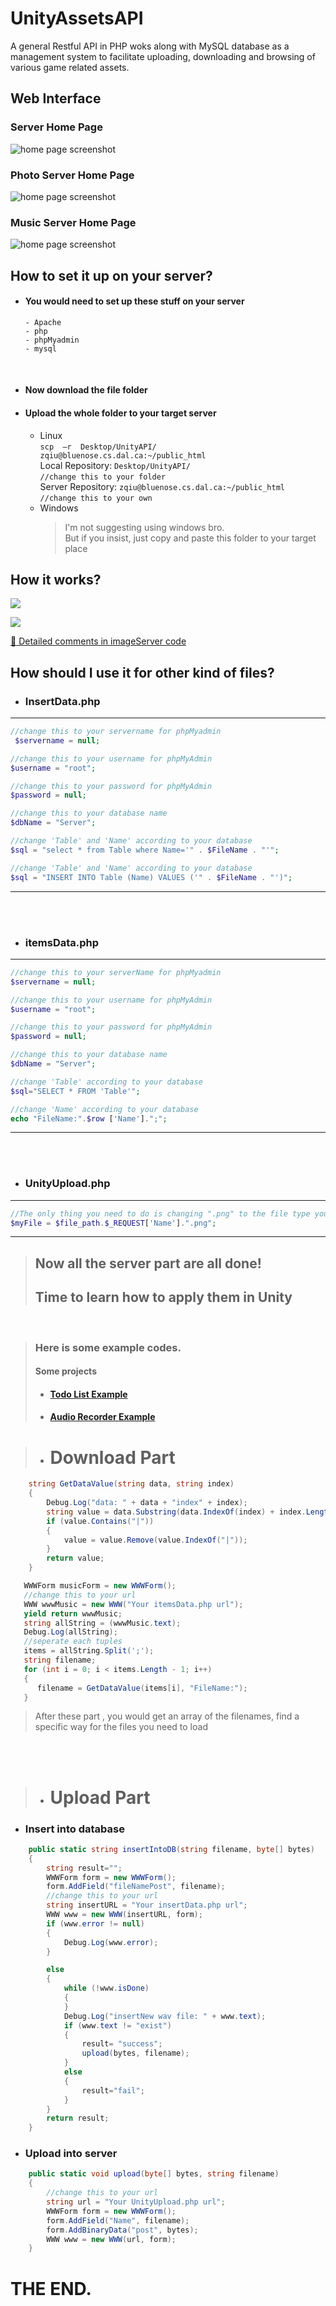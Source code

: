 # UnityAssetsAPI

  A general Restful API in PHP woks along with MySQL database as a management system to facilitate uploading, downloading and browsing of various game related assets.   
 
## Web Interface
### Server Home Page    

![home page screenshot](https://github.com/AmousQiu/UnityAssetsAPI/blob/master/Screenshots/ServerHomePage.PNG)

### Photo Server Home Page  

![home page screenshot](https://github.com/AmousQiu/UnityAssetsAPI/blob/master/Screenshots/PhotoServerHomepage.PNG)

### Music Server Home Page    

![home page screenshot](https://github.com/AmousQiu/UnityAssetsAPI/blob/master/Screenshots/MusicServerHomepage.PNG)

## How to set it up on your server?  
- #### You would need to set up these stuff on your server
      - Apache
      - php
      - phpMyadmin
      - mysql    
<br>
   
- #### Now download the file folder
 
- #### Upload the whole folder to your target server 
 
  
  - Linux   
  `scp  –r  Desktop/UnityAPI/ zqiu@bluenose.cs.dal.ca:~/public_html`  
    Local Repository:  `Desktop/UnityAPI/`   
    `//change this to your folder`   
    Server Repository:  `zqiu@bluenose.cs.dal.ca:~/public_html`   
    `//change this to your own`
  - Windows  
      > I'm not suggesting using windows bro.      
        But if you insist, just copy and paste this folder to your target place
   
## How it works?         
![](https://github.com/AmousQiu/UnityAssetsAPI/blob/master/Screenshots/Upload%20Diagram.png)

![](https://github.com/AmousQiu/UnityAssetsAPI/blob/master/Screenshots/Download%20Diagram.png)

[ :tiger2: Detailed comments in imageServer code](https://github.com/AmousQiu/UnityAssetsAPI/tree/master/imageServer)

## How should I use it for other kind of files? 

- ### InsertData.php
--- 
  ```php
  //change this to your servername for phpMyadmin  
   $servername = null;  
  ```
  ```php
  //change this to your username for phpMyAdmin  
  $username = "root";
  ```
  
  ```php
  //change this to your password for phpMyAdmin  
  $password = null;
  ```

  ```php
  //change this to your database name   
  $dbName = "Server";
  ``` 

  ```php
  //change 'Table' and 'Name' according to your database  
  $sql = "select * from Table where Name='" . $FileName . "'";
  ```

```php
//change 'Table' and 'Name' according to your database  
$sql = "INSERT INTO Table (Name) VALUES ('" . $FileName . "')";  
```
---  
  
<br>
<br>    

- ### itemsData.php
---
  ```php
  //change this to your serverName for phpMyadmin   
  $servername = null;
  ```  

  ```php
  //change this to your username for phpMyAdmin  
  $username = "root";
  ```  

  ```php
  //change this to your password for phpMyAdmin   
  $password = null;
  ```   

  ```php
  //change this to your database name   
  $dbName = "Server";
  ``` 
  
  ```php
  //change 'Table' according to your database  
  $sql="SELECT * FROM 'Table'"; 
  ```

  ```php
  //change 'Name' according to your database  
  echo "FileName:".$row ['Name'].";"; 
  ```

---  
<br>
<br>

- ### UnityUpload.php
---
```php
//The only thing you need to do is changing ".png" to the file type you want to upload     
$myFile = $file_path.$_REQUEST['Name'].".png";
```  
   
---  


>## Now all the server part are all done!
>
>## Time to learn how to apply them in Unity  

<br>  

> ### Here is some example codes.  
> #### Some projects   
> - #### [Todo List Example](https://github.com/AmousQiu/Todo-List)
> - #### [Audio Recorder Example](https://github.com/AmousQiu/AudioRecorder)



>- # Download Part
```csharp
    string GetDataValue(string data, string index)
    {
        Debug.Log("data: " + data + "index" + index);
        string value = data.Substring(data.IndexOf(index) + index.Length);
        if (value.Contains("|"))
        {
            value = value.Remove(value.IndexOf("|"));
        }
        return value;
    }
```

```csharp
   WWWForm musicForm = new WWWForm();
   //change this to your url
   WWW wwwMusic = new WWW("Your itemsData.php url");
   yield return wwwMusic;
   string allString = (wwwMusic.text);
   Debug.Log(allString);
   //seperate each tuples
   items = allString.Split(';');
   string filename;
   for (int i = 0; i < items.Length - 1; i++)
   {
      filename = GetDataValue(items[i], "FileName:");
   }
```

>After these part , you would get an array of the filenames, find a specific way for the files you need to load

<br>
<br>

>- #  Upload Part  
  - ### Insert into database
```csharp
    public static string insertIntoDB(string filename, byte[] bytes)
    {
        string result="";
        WWWForm form = new WWWForm();
        form.AddField("fileNamePost", filename);
        //change this to your url
        string insertURL = "Your insertData.php url";
        WWW www = new WWW(insertURL, form);
        if (www.error != null)
        {
            Debug.Log(www.error);
        }

        else
        {
            while (!www.isDone)
            {
            }
            Debug.Log("insertNew wav file: " + www.text);
            if (www.text != "exist")
            {
                result= "success";
                upload(bytes, filename);
            }
            else
            {
                result="fail";
            }
        }
        return result;
    }
```
- ### Upload into server
```csharp
    public static void upload(byte[] bytes, string filename)
    {
        //change this to your url
        string url = "Your UnityUpload.php url";
        WWWForm form = new WWWForm();
        form.AddField("Name", filename);
        form.AddBinaryData("post", bytes);
        WWW www = new WWW(url, form);
    }
```

# THE END.





